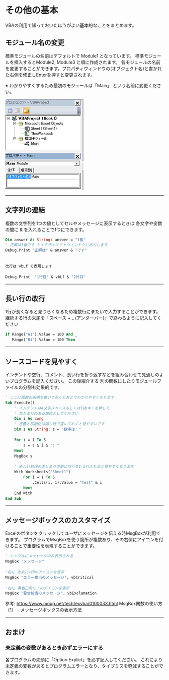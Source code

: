 # その他の基本

VBAの利用で知っておいたほうがよい基本的なことをまとめます。

## モジュール名の変更
標準モジュールの名前はデフォルトで Module1 となっています。 標準モジュールを挿入するとModule2, Module3 と順に作成されます。
各モジュールの名前を変更することができます。プロパティウィンドウの(オブジェクト名)と書かれた右側を修正しEnterを押すと変更されます。

※ わかりやすくするため最初のモジュールは「Main」 という名前に変更ください。

![モジュール名](images/basic_ModuleName.png)

---------------------------------

## 文字列の連結
複数の文字列を1つの値としてセルやメッセージに表示するときは 各文字や変数 の間に & を入れることで1つにできます。

```vb
Dim answer As String: answer = "1番"
' 正解は1番です とイミディエイトウィンドウに出力します
Debug.Print "正解は" & answer & "です"   


改行は vbLf で表現します

Debug.Print  "1行目" & vbLf & "2行目"
```

---------------------------------

## 長い行の改行
1行が長くなると見づらくなるため複数行にまたいで入力することができます。
継続する行の末尾を「スペース + _ (アンダーバー)」で終わるように記入してください

```vb
If Range("A1").Value = 100 And _
   Range("B1").Value = 100 Then 
```

---------------------------------

## ソースコードを見やすく
インデントや空行、コメント、長い行を折り返すなどを組み合わせて見通しのよいプログラムを記入ください。
この後紹介する 別の関数にしたりモジュールファイルの分割も効果的です。

```vb
' ここに関数の説明を書いておくとあとでわかりやすくなります
Sub Execute()
    ' インデントは4文字スペースもしくはTabキーを押して
    ' まとまりのある単位としてください
    Dim i As Long    
    ' 定義と初期化は同じ行で書いておくと見やすいです
    Dim s As String: s = "数字は："  

    For i = 1 To 5
        s = s & i & ": "
    Next
    MsgBox s

    ' 新しい処理のまとまりの前に空行を1-2行入れると見やすくなります
    With Worksheets("Sheet1")
        For i = 1 To 5    
            .Cells(i, 1).Value = "test" & i
        Next    
	End With
End Sub
```

---------------------------------

## メッセージボックスのカスタマイズ
Excelのボタンをクリックしてユーザにメッセージを伝える時MsgBoxが利用できます。
プログラムでMsgBoxを使う箇所が複数あり、その右側にアイコンを付けることで重要性を表現することができます。

```vb
' シンプルにメッセージのみ表示される
MsgBox "メッセージ"    

'右に 赤丸に×印のアイコンを表示
MsgBox "エラー相当のメッセージ", vbCritical  

'右に 黄色三角に！のアイコンを表示
MsgBox "警告相当のメッセージ", vbExclamation 
```

参考: https://www.moug.net/tech/exvba/0100033.html   MsgBox関数の使い方（1） - メッセージボックスの表示方法

---------------------------------

## おまけ

### 未定義の変数があるとき必ずエラーにする
各プログラムの先頭に「Option Explict」を必ず記入してください。
これにより未定義の変数があるとプログラムエラーとなり、タイプミスを軽減することができます。

